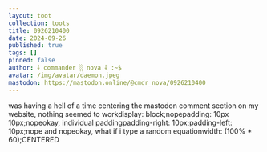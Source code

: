 ```yaml
---
layout: toot
collection: toots
title: 0926210400
date: 2024-09-26
published: true
tags: []
pinned: false
author: ⸸ commander ░ nova ⸸ :~$
avatar: /img/avatar/daemon.jpeg
mastodon: https://mastodon.online/@cmdr_nova/0926210400
---
```


was having a hell of a time centering the mastodon comment section on my website, nothing seemed to workdisplay: block;nopepadding: 10px 10px;nopeokay, individual paddingpadding-right: 10px;padding-left: 10px;nope and nopeokay, what if i type a random equationwidth: (100% * 60);CENTERED
